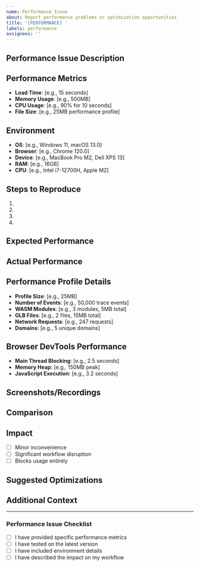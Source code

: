 ```yaml
---
name: Performance Issue
about: Report performance problems or optimization opportunities
title: '[PERFORMANCE] '
labels: performance
assignees: ''
---
```


## Performance Issue Description
<!-- Describe the performance problem you're experiencing -->

## Performance Metrics
<!-- Provide specific metrics if available -->
- **Load Time**: [e.g., 15 seconds]
- **Memory Usage**: [e.g., 500MB]
- **CPU Usage**: [e.g., 90% for 10 seconds]
- **File Size**: [e.g., 25MB performance profile]

## Environment
- **OS**: [e.g., Windows 11, macOS 13.0]
- **Browser**: [e.g., Chrome 120.0]
- **Device**: [e.g., MacBook Pro M2, Dell XPS 13]
- **RAM**: [e.g., 16GB]
- **CPU**: [e.g., Intel i7-12700H, Apple M2]

## Steps to Reproduce
1. 
2. 
3. 
4. 

## Expected Performance
<!-- What performance did you expect? -->

## Actual Performance
<!-- What performance are you experiencing? -->

## Performance Profile Details
<!-- If related to analyzing a specific profile -->
- **Profile Size**: [e.g., 25MB]
- **Number of Events**: [e.g., 50,000 trace events]
- **WASM Modules**: [e.g., 3 modules, 5MB total]
- **GLB Files**: [e.g., 2 files, 15MB total]
- **Network Requests**: [e.g., 247 requests]
- **Domains**: [e.g., 5 unique domains]

## Browser DevTools Performance
<!-- If you've profiled the analyzer itself -->
- **Main Thread Blocking**: [e.g., 2.5 seconds]
- **Memory Heap**: [e.g., 150MB peak]
- **JavaScript Execution**: [e.g., 3.2 seconds]

## Screenshots/Recordings
<!-- Add performance screenshots or recordings if helpful -->

## Comparison
<!-- How does this compare to similar tools or expected performance? -->

## Impact
<!-- How does this performance issue affect your workflow? -->
- [ ] Minor inconvenience
- [ ] Significant workflow disruption
- [ ] Blocks usage entirely

## Suggested Optimizations
<!-- If you have ideas for improving performance -->

## Additional Context
<!-- Any other relevant information -->

---

### Performance Issue Checklist
- [ ] I have provided specific performance metrics
- [ ] I have tested on the latest version
- [ ] I have included environment details
- [ ] I have described the impact on my workflow
